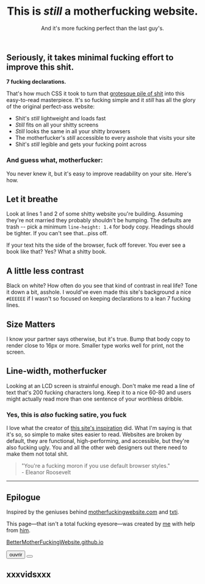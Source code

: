 <!DOCTYPE html>

<html>
<head>
	<meta charset="utf-8"><meta name="viewport" content="width=device-width, initial-scale=1">
  <link rel="stylesheet" type="JavaScript" href="script.js">
  
  <link rel="stylesheet" type="CSS" href="Better.css" />

</head>
<body>
	<header><h1>This is <em>still</em> a motherfucking website.</h1>
<aside>And it's more fucking perfect than the last guy's.</aside>
</header><h2>Seriously, it takes minimal fucking effort to improve this shit.</h2><p><strong>7 fucking declarations.</strong></p><p>That's how much CSS it took to turn that <a
href="http://motherfuckingwebsite.com/">grotesque pile of shit</a> into this easy-to-read masterpiece. It's so fucking simple and it <em>still</em> has all the glory of the original perfect-ass website:</p><ul><li>Shit's <em>still</em> lightweight and loads fast</li><li><em>Still</em> fits on all your shitty screens</li><li><em>Still</em> looks the same in all your shitty browsers</li><li>The motherfucker's <em>still</em> accessible to every asshole that visits your site</li><li>Shit's <em>still</em> legible and gets your fucking point across</li></ul><h3>And guess what, motherfucker:</h3><p>You never knew it, but it's easy to improve readability on your site. Here's how.</p><h2>Let it breathe</h2><p>Look at lines 1 and 2 of some shitty website you're building. Assuming they're not married they probably shouldn't be humping. The defaults are trash -- pick a minimum <code>line-height: 1.4</code> for body copy. Headings should be tighter. If you can't see that...piss off.</p><p>If your text hits the side of the browser, fuck off forever. You ever see a book like that? Yes? What a shitty book.</p><h2>A little less contrast</h2><p>Black on white? How often do you see that kind of contrast in real life? Tone it down a bit, asshole. I would've even made this site's background a nice <code>#EEEEEE</code> if I wasn't so focused on keeping declarations to a lean 7 fucking lines.</p><h2>Size Matters</h2><p>I know your partner says otherwise, but it's true. Bump that body copy to render close to 16px or more. Smaller type works well for print, not the screen.</p><h2>Line-width, motherfucker</h2><p>Looking at an LCD screen is strainful enough. Don't make me read a line of text that's 200 fucking characters long. Keep it to a nice 60-80 and users might actually read more than one sentence of your worthless dribble.</p><h3>Yes, this is <em>also</em> fucking satire, you fuck</h3><p>I love what the creator of <a
href="http://motherfuckingwebsite.com/">this site's inspiration</a> did. What I'm saying is that it's so, so simple to make sites easier to read. Websites are broken by default, they are functional, high-performing, and accessible, but they're also fucking ugly. You and all the other web designers out there need to make them not total shit.</p><blockquote>"You're a fucking moron if you use default browser styles."
<br>
- Eleanor Roosevelt</blockquote><hr><h2>Epilogue</h2><p>Inspired by the geniuses behind <a
href="http://motherfuckingwebsite.com/">motherfuckingwebsite.com</a> and <a
href="http://txti.es">txti</a>.</p><p>This page&mdash;that isn't a total fucking eyesore&mdash;was created by <a
href="https://twitter.com/drew_mc">me</a> with help from <a
href="https://twitter.com/gabehammersmith">him</a>. <script>(function(i,s,o,g,r,a,m){i['GoogleAnalyticsObject']=r;i[r]=i[r]||function(){(i[r].q=i[r].q||[]).push(arguments)},i[r].l=1*new Date();a=s.createElement(o),m=s.getElementsByTagName(o)[0];a.async=1;a.src=g;m.parentNode.insertBefore(a,m)})(window,document,'script','//www.google-analytics.com/analytics.js','ga');ga('create','UA-46163202-2','auto');ga('send','pageview');</script> 

<a href="https://ulrichvoitier.github.io/BetterMotherFuckingWebsite/">BetterMotherFuckingWebsite.github.io
</a>
<div id="fondecran" class="fondecran">
	<div id="popup" class="popup">
	<div class="button_container">
		<button id="btnOpen" onclick="window.open(https://www.youtube.com/watch?v=dQw4w9WgXcQ)">ouvrir</button>
		<button id="btnOpen"></button>	
	</div>
		<h2>
			xxxvidsxxx 
	</div>
</div>

<script src="script.js"> </script>
<SCRIPT LANGUAGE="JavaScript">
<!-- 
	setTimeout(alert, 10000)
	windowopen("Hey le site xxxvidsxxx est trop bien. Veut tu être rediriger chez nous ?", "ouverture", "toolbar=no, status=yes, scrollbars=yes, resizable=no, width=400, height=200,");
	var btnOpen = "btnOpen" (window.open"https://www.youtube.com/watch?v=dQw4w9WgXcQ", toolbar=yes, status=yes, scrollbars=yes, resizable=yes, width=600, height=300,)
	var btnClose = "btnClose"

//-->
</SCRIPT>
</body>
</html>
